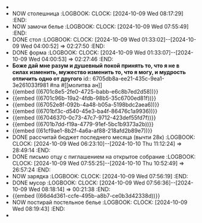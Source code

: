 -
- NOW столешница
  :LOGBOOK:
  CLOCK: [2024-10-09 Wed 08:17:29]
  :END:
- NOW замочи белье
  :LOGBOOK:
  CLOCK: [2024-10-09 Wed 07:55:49]
  :END:
- DONE стол
  :LOGBOOK:
  CLOCK: [2024-10-09 Wed 01:33:02]--[2024-10-09 Wed 04:00:52] =>  02:27:50
  :END:
- DONE форма
  :LOGBOOK:
  CLOCK: [2024-10-09 Wed 01:33:07]--[2024-10-09 Wed 04:00:53] =>  02:27:46
  :END:
- **Боже дай мне разум и душевный покой принять то, что я не в силах изменить, мужество изменить то, что я могу, и мудрость отличить одно от другого**
  id:: 6705db8a-ee21-435c-9ea1-3e261033f981
  #na #[[молитва ан]]
- {{embed ((6701c8e5-2fe0-4725-babb-e6c8b7ed2d58))}}
- {{embed ((6701c96b-19a2-4fdb-98b5-35c6700ed81f))}}
- {{embed ((67052e8f-092b-4a48-b05a-5198bdc2aea6))}}
- {{embed ((6701bf3c-d540-45e3-ba4f-86476c1a9936))}}
- {{embed ((67046370-0c73-47c7-9712-423def55fd7f))}}
- {{embed ((6701b7dd-f19a-4779-91ef-5bc1b9373a2b))}}
- {{embed ((61cf9ae1-8b2f-4a6a-af88-218afd2b89e7))}}
- DONE рассчитай бюджет последнего месяца (вычти 28к)
  :LOGBOOK:
  CLOCK: [2024-10-09 Wed 06:23:10]--[2024-10-10 Thu 11:12:24] =>  28:49:14
  :END:
- DONE письмо отцу с пиглашением на открытое собрание
  :LOGBOOK:
  CLOCK: [2024-10-09 Wed 07:55:25]--[2024-10-10 Thu 10:52:49] =>  26:57:24
  :END:
- NOW зарядка
  :LOGBOOK:
  CLOCK: [2024-10-09 Wed 07:56:19]
  :END:
- DONE мусор
  :LOGBOOK:
  CLOCK: [2024-10-09 Wed 07:56:36]--[2024-10-09 Wed 08:18:14] =>  00:21:38
  :END:
- {{embed ((66d4d361-ccfe-495b-a8b7-ce0b3d42338d))}}
- NOW постирай постельное белье
  :LOGBOOK:
  CLOCK: [2024-10-09 Wed 08:19:43]
  :END:
-